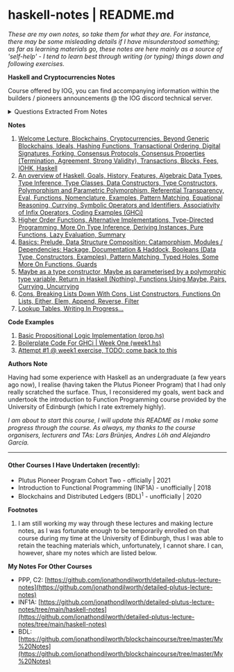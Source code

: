 # haskell-notes | README.md

*These are my own notes, so take them for what they are. For instance, there may be some misleading details if I have misunderstood something; as far as learning materials go, these notes are here mainly as a source of 'self-help' - I tend to learn best through writing (or typing) things down and following exercises.*

**Haskell and Cryptocurrencies Notes**

Course offered by IOG, you can find accompanying information within the builders / pioneers announcements @ the IOG discord technical server.

<details>

<summary>Questions Extracted From Notes</summary>

**Welcome Lecture**

Question: would it be accurate to say that the definition of 'hiding' (for hash functions) can be phrased such that: given a hash function H, an inverse function H' does not exist. Thus, given $h(x) = y$, $h^{-1}(y) = x$ does not exist?

Question: Given the statement regarding hash functions: "the input are arbitrary byte strings, so there are potentially infinitely many of those" - given that memory is discrete, how is it possible for there to be infinitely many input byte strings? Are we discussing hash functions in terms of their implementation on a discrete system, or their mathematical properties within 'the real world' / continuous space?

Question (this was discussed within the IOG Discord, but I don't think consensus was necessarily reached on the outcome of the question, so I'll raise it here): if one was to push two transactions to chain with the intent to have them validated within the same block, is there anything stopping the outputs from one transaction acting as the inputs to the other? Emphasis being on: both transactions are not yet validated, but have been pushed to chain (or an SPO mempool) in an ordered fashion, such that the first transaction is pushed first and the second has been pushed second; can the second transaction use outputs from the first transaction whilst both being validated within the same block? My apologies if there is an obvious answer or is this is a silly question. I would actually be interested in knowing if this is possible in both accounting based models and UTxO based models.

**An Overview Of Haskell**

Having unpaused the video and read some more about currying - probably spending too much time on this, but I am pretty sure I understand what is going on, but I suppose my question really would be: what would be a concise and intuitive definition of the concept of currying within Haskell?

**Higher Order Functions**

Do you want to maintain data structures and their respective content as 'abstract' as possible before performing any kind of evaluation in order to, for instance, maintain as much precision as possible, or is this a non-issue?

**Week Two**

No Questions - the only comment I would have is that some of the videos do seem to skip quite quickly.

</details>

**Notes**

1. [Welcome Lecture, Blockchains, Cryptocurrencies, Beyond Generic Blockchains, Ideals, Hashing Functions, Transactional Ordering, Digital Signatures, Forking, Consensus Protocols, Consensus Properties (Termination, Agreement, Strong Validity), Transactions, Blocks, Fees, IOHK, Haskell](010-Welcome.md)
2. [An overview of Haskell, Goals, History, Features, Algebraic Data Types, Type Inference, Type Classes, Data Constructors, Type Constructors, Polymorphism and Parametric Polymorphism, Referential Transparency, Eval, Functions, Nomenclature, Examples, Pattern Matching, Equational Reasoning, Currying, Symbolic Operators and Identifiers, Associativity of Infix Operators, Coding Examples (GHCi)](011-An-Overview-of-Haskell.md)
3. [Higher Order Functions, Alternative Implementations, Type-Directed Programming, More On Type Inference, Deriving Instances, Pure Functions, Lazy Evaluation, Summary](012-An-Overview-Of-Haskell.md)
4. [Basics: Prelude, Data Structure Composition: Catamorphism, Modules / Dependencies: Hackage, Documentation & Haddock, Booleans (Data Type, Constructors, Examples), Pattern Matching, Typed Holes, Some More On Functions, Guards](020-Datatypes-Functions.md)
5. [Maybe as a type constructor, Maybe as parameterised by a polymorphic type variable, Return in Haskell (Nothing), Functions Using Maybe, Pairs, Currying, Uncurrying](021-Maybe-And-Pairs.md)
6. [Cons, Breaking Lists Down With Cons, List Constructors, Functions On Lists, Either, Elem, Append, Reverse, Filter](022-Lists.md)
7. [Lookup Tables, Writing In Progress...](023-Lookup-Tables.md)

**Code Examples**

1. [Basic Propositional Logic Implementation (prop.hs)](code_examples/prop.hs)
2. [Boilerplate Code For GHCi | Week One (week1.hs)](code_examples/week1.hs)
3. [Attempt #1 @ week1 exercise, TODO: come back to this](code_examples/intro.hs)

**Authors Note**

Having had some experience with Haskell as an undergraduate (a few years ago now), I realise (having taken the Plutus Pioneer Program) that I had only really scratched the surface. Thus, I reconsidered my goals, went back and undertook the introduction to Function Programming course provided by the University of Edinburgh (which I rate extremely highly).

*I am about to start this course, I will update this README as I make some progress through the course. As always, my thanks to the course organisers, lecturers and TAs: Lars Brünjes, Andres Löh and Alejandro García.*

<hr />

#### Other Courses I Have Undertaken (recently):

* Plutus Pioneer Program Cohort Two - officially | 2021
* Introduction to Functional Programming (INF1A) - unofficially | 2018
* Blockchains and Distributed Ledgers (BDL)<sup>1</sup> - unofficially | 2020

**Footnotes**

1. I am still working my way through these lectures and making lecture notes, as I was fortunate enough to be temporarily enrolled on that course during my time at the University of Edinburgh, thus I was able to retain the teaching materials which, unfortunately, I cannot share. I can, however, share my notes which are listed below.

**My Notes For Other Courses**

* PPP, C2: [https://github.com/jonathondilworth/detailed-plutus-lecture-notes](https://github.com/jonathondilworth/detailed-plutus-lecture-notes)
* INF1A: [https://github.com/jonathondilworth/detailed-plutus-lecture-notes/tree/main/haskell-notes](https://github.com/jonathondilworth/detailed-plutus-lecture-notes/tree/main/haskell-notes)
* BDL: [https://github.com/jonathondilworth/blockchaincourse/tree/master/My%20Notes](https://github.com/jonathondilworth/blockchaincourse/tree/master/My%20Notes)

